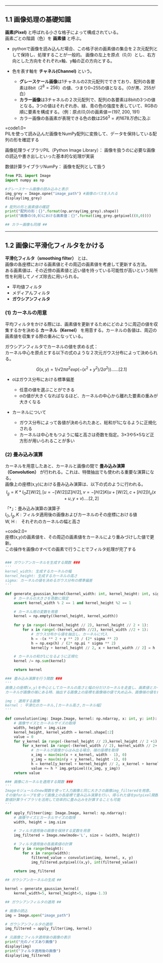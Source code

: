 
---
## 1.1 画像処理の基礎知識  

 **画素(Pixel)** と呼ばれる小さな格子によって構成されている。  
画素ごとの階調（色）を **画素値** と呼ぶ。
- pythonで画像を読み込んだ場合、この格子状の画素値の集合を２次元配列として保持し、処理することが一般的。
画像の左上を原点（0,0）とし、右方向とした方向をそれぞれx軸、y軸の正の方向とする。

- 色を表す軸を **チャネル(Channel)** という。
   - **グレースケール画像**は1チャネルの2次元配列でできており、配列の各要素は8bit（$2^8=256$）の値、つまり0~255の値となる。（0が黒、255が白）
   - **カラー画像**は3チャネルの２次元配列で、配列の各要素は8bitの3つの値となる。3つの値はそれぞれ赤、緑、青の色の強度を表していて、RGBの順に要素を構成する。（例：原点(0,0)の画素値＝(197, 200, 191)
   - カラー画像の各画素が表現できる色の数は$256^3=約1678万色$に及ぶ

=code1.0=  
PILを使って読み込んだ画像をNumPy配列に変換して、データを保持している配列の形を確認する 

画像処理ライブラリPIL（Python Image Library）：
画像を扱うのに必要な画像の読込や書き出しといった基本的な処理が実装

数値計算ライブラリNumPy：
画像を配列として扱う  



```python  
from PIL import Image
import numpy as np

#グレースケール画像の読み込みと表示
img_grey = Image.opne("image_path") #画像のパスを入れる
display(img_grey)

# 配列の形と画素値の確認
print("配列の形：{}".format(np.array(img_grey).shape))
print("画像の(0,0)における画素値：{}".format(img_grey.getpixel((0,0))))

## カラー画像も同様 ##
```

---

## 1.2 画像に平滑化フィルタをかける
**平滑化フィルタ（smoothing filter）** とは、  
画像の各座標における画素値とその周辺の画素値を考慮して更新する方法。  
ある画素値は、その近傍の画素値と近い値を持っている可能性が高いという局所性を利用してノイズ除去に用いられる。  
- 平均値フィルタ
- メディアんフィルタ
- **ガウシアンフィルタ**  


### **(1) カーネルの用意** ###

平均フィルタをかける際には、画素値を更新するためにどのように周辺の値を収集するかを決める **カーネル（Kernel）** を用意する。カーネルの各値は、周辺の画素値を収集する際の重みになっている。
  
ガウシアンフィルタでカーネルの値を求める式：  
カーネル中心を原点とする以下の式のような２次元ガウス分布によって決められる。 

$$G(x,y)= 1/√2πσ^2 exp(- (x^2+y^2)/ 2σ^2))  ...... [2.1]$$

- σはガウス分布における標準偏差
  - 任意の値を選ぶことができる  
  - σの値が大きくなればなるほど、カーネルの中心から離れた要素の重みが大きくなる

- カーネルについて
  - ガウス分布によって各値が決められたあと、総和が1になるように正規化される
  - カーネルは中心をもつように幅と高さは奇数を指定。3×3や5×5など正方形が用いられることが多い

### **(2) 畳み込み演算** ###

カーネルを用意したあと、カーネルと画像の間で **畳み込み演算（Convolution）** が行われる。これは、特徴抽出でも使われる重要な演算になる。  
画像上の座標(x,y)における畳み込み演算は、以下の式のように行われる。  
$$ I_g = K*I_O Σ[W/2],[u=-[W/2]]Σ[H/2], v=-[H/2] K(u+[W/2], c+[H/2])I_o(x+u,y+v) ....[2,2] $$  

「*」：畳み込み演算の演算子  
$I_O, I_g, K$ : フィルタ適用後の画像およびカーネルのその座標における値  
W, H :　それぞれのカーネルの幅と高さ

=code2.0=  
座標(x,y)の画素値を、その周辺の画素値をカーネルにより重みづけした値で更新。  
この操作を画像のすべての画素で行うことでフィルタ処理が完了する


```python

### ガウシアンカーネルを生成する関数 ###
'''
kernel_width: 生成するカーネルの幅
kernel_height: 生成するカーネルの高さ
sigma: カーネルの値を決めるガウス分布の標準偏差
'''

def generate_gaussian_kernel(kernel_width: int, kernel_height: int, sigma = float):
    # カーネルの大きさを奇数に限定
    assert kernel_width % 2 == 1 and kernel_height %2 == 1

    # カーネル用の変数を用意
    kernel = np.empty((kernel_height, kernel_width))
    
    for y in range(-(kernel_height // 2), kernel_height // 2 + 1):
        for x in range(-(kernel_width //2), kernel_width //2 + 1):
            # ガウス分布から値を抽出し、カーネルに代入
            h = -(x ** 2 + y ** 2) / (2* sigma ** 2)
            h = np.exp(h) / (2* np.pi * sigma ** 2)
            kernel[y + kernel_height // 2, x + kernel_width // 2] = h

    # カーネルの和が1になるように正規化
    kernel /= np.sum(kernel)

    return kernel  

### 畳み込み演算を行う関数 ###
'''
画像上の座標(x,y)を中心としてカーネルの高さと幅の分だけカーネルを走査し、画素値とカーネルの値の積をvalueに蓄積。
カーネルが画像の端にある時、抽出する画像上の座標を画像端の値で丸め込み、画像端の値を抽出する。

img : 適用する画像
kernel : 平滑化のカーネル,[カーネル高さ,カーネル幅]
'''

def convolution(img: Image.Image, kernel: np.ndarray, x: int, y: int):
    # 画像サイズとカーネルサイズの取得
    width, height = img.size
    kernel_height, kernel_width = kernel.shape[:2]
    value = 0
    for y_kernel in range(-(kernel_height // 2),kernel_height // 2 +1):
        for x_kernel in range(-(kernel_width // 2), kernel_width // 2+ 1):
            # カーネルが画像からはみ出る場合、端の座標を取得
            x_img = max(min(x + x_kernel, width - 1), 0)
            y_img = max(min(y + y_kernel, height -1), 0)
            h = kernel[y_kernel + kernel_height // 2, x_kernel + kernel_width // 2]
            value += h * img.getpixel((x_img, y_img))
    return value

### 画像にカーネルを適用する関数 ###
'''
Imageモジュールのnew関数を使って入力画像と同じ大きさの画像img_filteredを用意。
その後forループを使って画像上の各座標で畳み込み演算を行い、得られた値をputpixel関数を使ってimg_filteredに代入。
数値計算ライブラリを活用して効率的に畳み込みを計算することも可能
'''

def apply_filteer(img: Image.Image, kernel: np.ndarray):
    # 画像サイズとカーネルサイズの取得
    width, height = img.size

    # フィルタ適用後の画像を保持する変数を用意
    img_filtered = Image.new(mode='L', size = (width, height))

    # フィルタ適用後の各画素値の計算
    for y in range(height):
        for x in range(width):
            filtered_value = convolution(img, kernel, x, y)
            img_filtered.putpixel((x,y), int(filtered_value))
    
    return img_filtered

## ガウシアンカーネルの生成 ##

kernel = generate_gaussian_kernel(
    kernel_width=5, kernel_height=5, sigma-1.3)

## ガウシアンフィルタの適用 ##

# 画像の読込
img = Image.open("image_path")

# ガウシアンフィルタの適用
img_filtered = apply_filter(img, kernel)

# 元画像とフィルタ適用後の画像の表示
print("元のノイズあり画像")
display(img)
print("フィルタ適用後の画像")
display(img_filtered)

```
